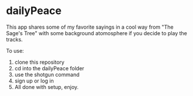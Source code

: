 # dailyPeace

This app shares some of my favorite sayings in a cool way from "The Sage's Tree" 
with some background atomosphere if you decide to play the tracks.

To use: 
1. clone this repository
2. cd into the dailyPeace folder
3. use the shotgun command
4. sign up or log in 
5. All done with setup, enjoy.
